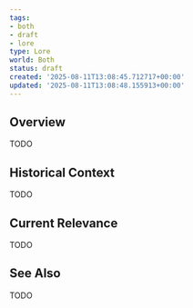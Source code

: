 ```yaml
---
tags:
- both
- draft
- lore
type: Lore
world: Both
status: draft
created: '2025-08-11T13:08:45.712717+00:00'
updated: '2025-08-11T13:08:48.155913+00:00'
---
```



## Overview

TODO
## Historical Context

TODO
## Current Relevance

TODO
## See Also

TODO
